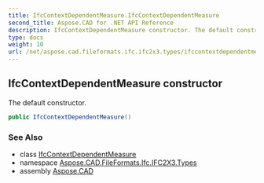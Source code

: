 ```yaml
---
title: IfcContextDependentMeasure.IfcContextDependentMeasure
second_title: Aspose.CAD for .NET API Reference
description: IfcContextDependentMeasure constructor. The default constructor
type: docs
weight: 10
url: /net/aspose.cad.fileformats.ifc.ifc2x3.types/ifccontextdependentmeasure/ifccontextdependentmeasure/
---
```

## IfcContextDependentMeasure constructor

The default constructor.

```csharp
public IfcContextDependentMeasure()
```

### See Also

* class [IfcContextDependentMeasure](../)
* namespace [Aspose.CAD.FileFormats.Ifc.IFC2X3.Types](../../ifccontextdependentmeasure/)
* assembly [Aspose.CAD](../../../)


